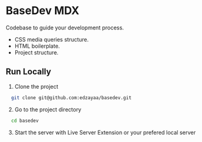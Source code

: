 # BaseDev MDX

Codebase to guide your development process.

- CSS media queries structure.
- HTML boilerplate.
- Project structure.

## Run Locally

1. Clone the project

```bash
  git clone git@github.com:edzayaa/basedev.git
```

2. Go to the project directory

```bash
  cd basedev
```

3. Start the server with Live Server Extension or your prefered local server
